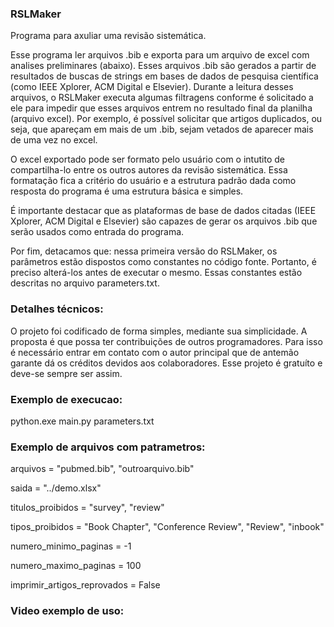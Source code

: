 ### RSLMaker
Programa para axuliar uma revisão sistemática. 

Esse programa ler arquivos .bib e exporta para um arquivo de excel com analises preliminares (abaixo). Esses arquivos .bib são gerados a partir de resultados de buscas de strings em bases de dados de pesquisa científica (como IEEE Xplorer, ACM Digital e Elsevier). Durante a leitura desses arquivos, o RSLMaker executa algumas filtragens conforme é solicitado a ele para impedir que esses arquivos entrem no resultado final da planilha (arquivo excel). Por exemplo, é possível solicitar que artigos duplicados, ou seja, que apareçam em mais de um .bib, sejam vetados de aparecer mais de uma vez no excel.

O excel exportado pode ser formato pelo usuário com o intutito de compartilha-lo entre os outros autores da revisão sistemática. Essa formatação fica a critério do usuário e a estrutura padrão dada como resposta do programa é uma estrutura básica e simples.

É importante destacar que as plataformas de base de dados citadas (IEEE Xplorer, ACM Digital e Elsevier) são capazes de gerar os arquivos .bib que serão usados como entrada do programa.

Por fim, detacamos que: nessa primeira versão do RSLMaker, os parâmetros estão dispostos como constantes no código fonte. Portanto, é preciso alterá-los antes de executar o mesmo. Essas constantes estão descritas no arquivo parameters.txt.


### Detalhes técnicos: 
O projeto foi codificado de forma simples, mediante sua simplicidade. A proposta é que possa ter contribuições de outros programadores. Para isso é necessário entrar em contato com o autor principal que de antemão garante dá os créditos devidos aos colaboradores. Esse projeto é gratuíto e deve-se sempre ser assim.


### Exemplo de execucao: 
python.exe main.py parameters.txt


### Exemplo de arquivos com patrametros:
arquivos = "pubmed.bib", "outroarquivo.bib"

saida = "../demo.xlsx"

titulos_proibidos = "survey", "review"

tipos_proibidos = "Book Chapter", "Conference Review", "Review", "inbook"

numero_minimo_paginas = -1

numero_maximo_paginas = 100

imprimir_artigos_reprovados = False


### Video exemplo de uso:
